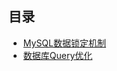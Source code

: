 ## 目录

- [MySQL数据锁定机制](https://github.com/mfei58/phpdoc/blob/master/MySQL性能调优/MySQL数据库锁定机制.md)
- [数据库Query优化](https://github.com/mfei58/phpdoc/blob/master/MySQL性能调优/数据库Query优化.md)

